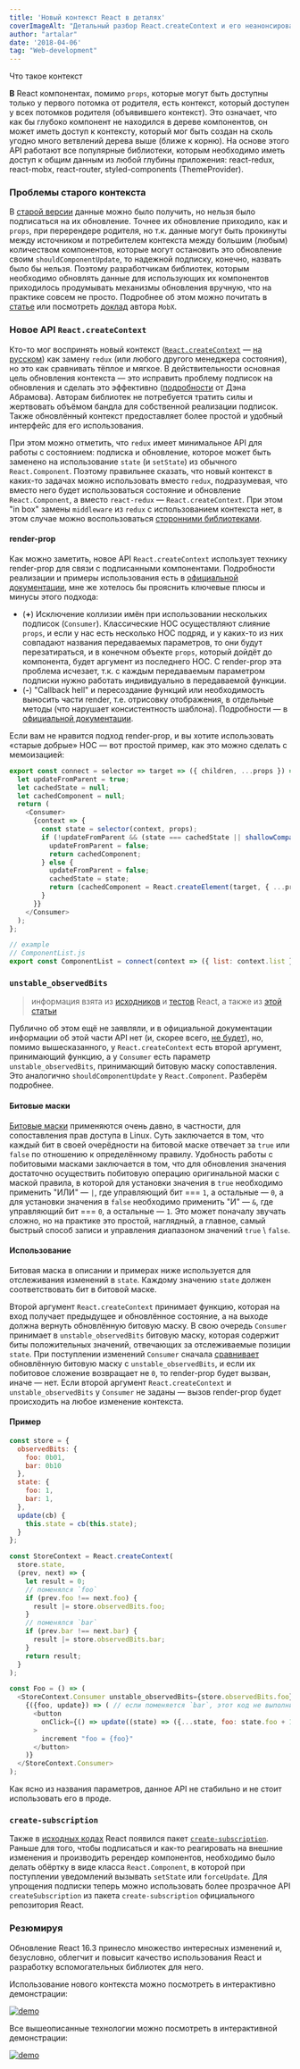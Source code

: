 ```yaml
---
title: 'Новый контекст React в деталях'
coverImageAlt: "Детальный разбор React.createContext и его неанонсированных API"
author: "artalar"
date: '2018-04-06'
tag: "Web-development"
---
```


<Subtitle>Что такое контекст</Subtitle>

**В** React компонентах, помимо `props`, которые могут быть доступны только у первого потомка от родителя, есть контекст, который доступен у всех потомков родителя (объявившего контекст). Это означает, что как бы глубоко компонент не находился в дереве компонентов, он может иметь доступ к контексту, который мог быть создан на сколь угодно много ветвлений дерева выше (ближе к корню). На основе этого API работают все популярные библиотеки, которым необходимо иметь доступ к общим данным из любой глубины приложения: react-redux, react-mobx, react-router, styled-components (ThemeProvider).

### Проблемы старого контекста

В [старой версии](https://reactjs.org/docs/legacy-context.html) данные можно было получить, но нельзя было подписаться на их обновление. Точнее их обновление приходило, как и `props`, при перерендере родителя, но т.к. данные могут быть прокинуты между источником и потребителем контекста между большим (любым) количеством компонентов, которые могут остановить это обновление своим `shouldComponentUpdate`, то надежной подписку, конечно, назвать было бы нельзя. Поэтому разработчикам библиотек, которым необходимо обновлять данные для использующих их компонентов приходилось продумывать механизмы обновления вручную, что на практике совсем не просто. Подробнее об этом можно почитать в [статье](https://medium.com/@mweststrate/how-to-safely-use-react-context-b7e343eff076) или посмотреть [доклад](https://youtu.be/TfxfRkNCnmk) автора `MobX`.

### Новое API `React.createContext`

Кто-то мог воспринять новый контекст ([`React.createContext`](https://reactjs.org/docs/context.html) — [на русском](https://habrahabr.ru/company/ruvds/blog/348862/)) как замену `redux` (или любого другого менеджера состояния), но это как сравнивать тёплое и мягкое. В действительности основная цель обновления контекста — это исправить проблему подписок на обновления и сделать это эффективно ([подробности](https://twitter.com/dan_abramov/status/976486152197812229) от Дэна Абрамова). Авторам библиотек не потребуется тратить силы и жертвовать объёмом бандла для собственной реализации подписок. Также обновлённый контекст предоставляет более простой и удобный интерфейс для его использования.

При этом можно отметить, что `redux` имеет минимальное API для работы с состоянием: подписка и обновление, которое может быть заменено на использование `state` (и `setState`) из обычного `React.Component`. Поэтому правильнее сказать, что новый контекст в каких-то задачах можно использовать вместо `redux`, подразумевая, что вместо него будет использоваться состояние и обновление `React.Component`, а вместо `react-redux` — `React.createContext`. При этом "in box" замены `middleware` из `redux` с использованием контекста нет, в этом случае можно воспользоваться [сторонними библиотеками](https://github.com/didierfranc/react-waterfall#redux-devtools).

#### render-prop

Как можно заметить, новое API `React.createContext` использует технику render-prop для связи с подписанными компонентами. Подробности реализации и примеры использования есть в [официальной документации](https://reactjs.org/docs/render-props.html), мне же хотелось бы прояснить ключевые плюсы и минусы этого подхода:

* (**+**) Исключение коллизии имён при использовании нескольких подписок (`Consumer`). Классические HOC осуществляют слияние `props`, и если у нас есть несколько HOC подряд, и у каких-то из них совпадают названия передаваемых параметров, то они будут перезатираться, и в конечном объекте `props`, который дойдёт до компонента, будет аргумент из последнего HOC. С render-prop эта проблема исчезает, т.к. с каждым передаваемым параметром подписки нужно работать индивидуально в передаваемой функции.
* (**-**) "Сallback hell" и пересоздание функций или необходимость выносить части render, т.е. отрисовку отображения, в отдельные методы (что нарушает консистентность шаблона). Подробности — в [официальной документации](https://reactjs.org/docs/render-props.html#be-careful-when-using-render-props-with-reactpurecomponent).

Если вам не нравится подход render-prop, и вы хотите использовать «старые добрые» HOC — вот простой пример, как это можно сделать с мемоизацией:

```js
export const connect = selector => target => ({ children, ...props }) => {
  let updateFromParent = true;
  let cachedState = null;
  let cachedComponent = null;
  return (
    <Consumer>
      {context => {
        const state = selector(context, props);
        if (!updateFromParent && (state === cachedState || shallowCompare(state, cachedState))) {
          updateFromParent = false;
          return cachedComponent;
        } else {
          updateFromParent = false;
          cachedState = state;
          return (cachedComponent = React.createElement(target, { ...props, ...state }, children));
        }
      }}
    </Consumer>
  );
};

// example
// ComponentList.js
export const ComponentList = connect(context => ({ list: context.list }))(ComponentList_raw);
```

### `unstable_observedBits`

> информация взята из [исходников](https://github.com/facebook/react/blob/4ccf58a94dce323718540b8185a32070ded6094b/packages/react/src/ReactContext.js#L18) и [тестов](https://github.com/facebook/react/blob/4ccf58a94dce323718540b8185a32070ded6094b/packages/react-reconciler/src/__tests__/ReactNewContext-test.internal.js#L498-L526) React, а также из [этой статьи](https://medium.com/@koba04/a-secret-parts-of-react-new-context-api-e9506a4578aa)

Публично об этом ещё не заявляли, и в официальной документации информации об этой части API нет (и, скорее всего, [не будет](https://github.com/facebook/react/issues/12732#issuecomment-395979669)), но, помимо вышесказанного, у `React.createContext` есть второй аргумент, принимающий функцию, а у `Consumer` есть параметр `unstable_observedBits`, принимающий битовую маску сопоставления. Это аналогично `shouldComponentUpdate` у `React.Component`. Разберём подробнее.

#### Битовые маски
[Битовые маски](https://ru.wikipedia.org/wiki/Битовая_маска) применяются очень давно, в частности, для сопоставления прав доступа в Linux. Суть заключается в том, что каждый бит в своей очерёдности на битовой маске отвечает за `true` или `false` по отношению к определённому правилу. Удобность работы с побитовыми масками заключается в том, что для обновления значения достаточно осуществить побитовую операцию оригинальной маски с маской правила, в которой для установки значения в `true` необходимо применить "ИЛИ" — `|`, где управляющий бит === `1`, а остальные — `0`, а для установки значения в `false` необходимо применить "И" — `&`, где управляющий бит === `0`, а остальные — `1`. Это может поначалу звучать сложно, но на практике это простой, наглядный, а главное, самый быстрый способ записи и управления диапазоном значений `true` \ `false`.

#### Использование
Битовая маска в описании и примерах ниже используется для отслеживания изменений в `state`. Каждому значению `state` должен соответствовать бит в битовой маске.

Второй аргумент `React.createContext` принимает функцию, которая на вход получает предыдущее и обновлённое состояние, а на выходе должна вернуть обновлённую битовую маску. В свою очередь `Consumer` принимает в `unstable_observedBits` битовую маску, которая содержит биты положительных значений, отвечающих за отслеживаемые позиции `state`. При поступлении изменений `Consumer` сначала [сравнивает](https://github.com/facebook/react/blob/4ccf58a94dce323718540b8185a32070ded6094b/packages/react-reconciler/src/ReactFiberBeginWork.js#L988) обновлённую битовую маску с `unstable_observedBits`, и если их побитовое сложение возвращает не `0`, то render-prop будет вызван, иначе — нет. Если второй аргумент `React.createContext` и `unstable_observedBits` у `Consumer` не заданы — вызов render-prop будет происходить на любое изменение контекста.

#### Пример

```js
const store = {
  observedBits: {
    foo: 0b01,
    bar: 0b10
  },
  state: {
    foo: 1,
    bar: 1,
  },
  update(cb) {
    this.state = cb(this.state);
  }
};

const StoreContext = React.createContext(
  store.state,
  (prev, next) => {
    let result = 0;
    // поменялся `foo`
    if (prev.foo !== next.foo) {
      result |= store.observedBits.foo;
    }
    // поменялся `bar`
    if (prev.bar !== next.bar) {
      result |= store.observedBits.bar;
    }
    return result;
  }
);

const Foo = () => (
  <StoreContext.Consumer unstable_observedBits={store.observedBits.foo}>
    {({foo, update}) => ( // если поменяется `bar`, этот код не выполнится
      <button
        onClick={() => update((state) => ({...state, foo: state.foo + 1}))}
      >
        increment "foo = {foo}"
      </button>
    )}
  </StoreContext.Consumer>
);
```

Как ясно из названия параметров, данное API не стабильно и не стоит использовать его в проде.

### `create-subscription`

Также в [исходных кодах](https://github.com/facebook/react/tree/master/packages/create-subscription) React появился пакет [`create-subscription`](https://reactjs.org/blog/2018/03/27/update-on-async-rendering.html#adding-event-listeners-or-subscriptions). Раньше для того, чтобы подписаться и как-то реагировать на внешние изменения и производить ререндер компонентов, необходимо было делать обёртку в виде класса `React.Component`, в которой при поступлении уведомлений вызывать `setState` или `forceUpdate`. Для упрощения подписки теперь можно использовать более прозрачное API `createSubscription` из пакета `create-subscription` официального репозитория React.

### Резюмируя

Обновление React 16.3 принесло множество интересных изменений и, безусловно, облегчит и повысит качество использования React и разработку вспомогательных библиотек для него.

Использование нового контекста можно посмотреть в интерактивно демонстрации:

[![demo](https://codesandbox.io/static/img/play-codesandbox.svg)](https://codesandbox.io/s/n3rn49jzz0)

Все вышеописанные технологии можно посмотреть в интерактивной демонстрации:

[![demo](https://codesandbox.io/static/img/play-codesandbox.svg)](https://codesandbox.io/s/2onvlynj1r)
